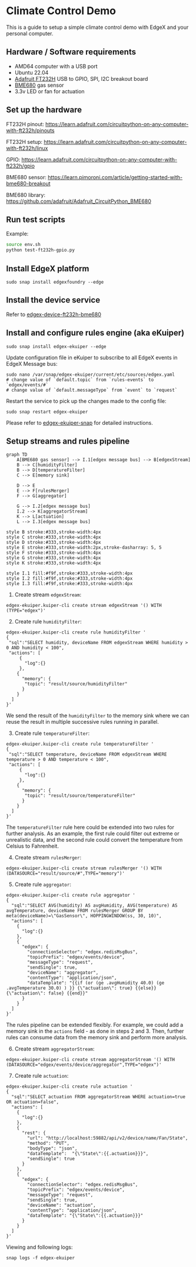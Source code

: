 # Climate Control Demo

This is a guide to setup a simple climate control demo with EdgeX and your personal computer.

## Hardware / Software requirements
- AMD64 computer with a USB port
- Ubuntu 22.04
- [Adafruit FT232H](https://www.adafruit.com/product/2264) USB to GPIO, SPI, I2C breakout board
- [BME680](https://learn.pimoroni.com/article/getting-started-with-bme680-breakout) gas sensor
- 3.3v LED or fan for actuation

## Set up the hardware
FT232H pinout: https://learn.adafruit.com/circuitpython-on-any-computer-with-ft232h/pinouts

FT232H setup: https://learn.adafruit.com/circuitpython-on-any-computer-with-ft232h/linux

GPIO: https://learn.adafruit.com/circuitpython-on-any-computer-with-ft232h/gpio

BME680 sensor: https://learn.pimoroni.com/article/getting-started-with-bme680-breakout

BME680 library: https://github.com/adafruit/Adafruit_CircuitPython_BME680

## Run test scripts
Example:
```bash
source env.sh
python test-ft232h-gpio.py
```

## Install EdgeX platform
```
sudo snap install edgexfoundry --edge
```

## Install the device service
Refer to [edgex-device-ft232h-bme680](https://github.com/farshidtz/edgex-device-ft232h-bme680)
## Install and configure rules engine (aka eKuiper)
```
sudo snap install edgex-ekuiper --edge
```
Update configuration file in eKuiper to subscribe to all EdgeX events in EdgeX Message bus:
```
sudo nano /var/snap/edgex-ekuiper/current/etc/sources/edgex.yaml
# change value of `default.topic` from `rules-events` to `edgex/events/#`
# change value of `default.messageType` from `event` to `request`
```


Restart the service to pick up the changes made to the config file:
```
sudo snap restart edgex-ekuiper
```

Please refer to [edgex-ekuiper-snap](https://github.com/canonical/edgex-ekuiper-snap#work-without-app-service-configurable-filtering) for detailed instructions.

## Setup streams and rules pipeline
```mermaid
graph TD
    A[BME680 gas sensor] --> I.1[edgex message bus] --> B[edgexStream]
    B --> C[humidityFilter]
    B --> D[temperatureFilter]
    C --> E[memory sink]
    
    D --> E
    E --> F[rulesMerger]
    F --> G[aggregator]
    
    G --> I.2[edgex message bus]
    I.2 --> K[aggregatorStream]
    K --> L[actuation] 
    L --> I.3[edgex message bus]
    
style B stroke:#333,stroke-width:4px
style C stroke:#333,stroke-width:4px
style D stroke:#333,stroke-width:4px
style E stroke:#333,stroke-width:2px,stroke-dasharray: 5, 5
style F stroke:#333,stroke-width:4px
style G stroke:#333,stroke-width:4px
style K stroke:#333,stroke-width:4px

style I.1 fill:#f9f,stroke:#333,stroke-width:4px
style I.2 fill:#f9f,stroke:#333,stroke-width:4px
style I.3 fill:#f9f,stroke:#333,stroke-width:4px
```

1. Create stream `edgexStream`:
```
edgex-ekuiper.kuiper-cli create stream edgexStream '() WITH (TYPE="edgex")'
```
2. Create rule `humidityFilter`:
```
edgex-ekuiper.kuiper-cli create rule humidityFilter '
{
 "sql":"SELECT humidity, deviceName FROM edgexStream WHERE humidity > 0 AND humidity < 100",
 "actions": [
     {
       "log":{}
     },
    {
      "memory": {
       "topic": "result/source/humidityFilter"
      }
    }
  ]
}'
```
We send the result of the `humidityFilter` to the memory sink where we can reuse 
the result in multiple successive rules running in parallel.

3. Create rule `temperatureFilter`:
```
edgex-ekuiper.kuiper-cli create rule temperatureFilter '
{
 "sql":"SELECT temperature, deviceName FROM edgexStream WHERE temperature > 0 AND temperature < 100",
 "actions": [
     {
       "log":{}
     },
    {
      "memory": {
       "topic": "result/source/temperatureFilter"
      }
    }
  ]
}'
```
The `temperatureFilter` rule here could be extended into two rules for further analysis.
As an example, the first rule could filter out extreme or unrealistic data, 
and the second rule could convert the temperature from Celsius to Fahrenheit.

4. Create stream `rulesMerger`:
```
edgex-ekuiper.kuiper-cli create stream rulesMerger '() WITH (DATASOURCE="result/source/#",TYPE="memory")'
```
5. Create rule `aggregator`:
```
edgex-ekuiper.kuiper-cli create rule aggregator '
{
  "sql":"SELECT AVG(humidity) AS avgHumidity, AVG(temperature) AS avgTemperature, deviceName FROM rulesMerger GROUP BY meta(deviceName)=\"GasSensor\", HOPPINGWINDOW(ss, 30, 10)",
  "actions": [
    {
      "log":{}
    },  
    {
      "edgex": {
        "connectionSelector": "edgex.redisMsgBus",
        "topicPrefix": "edgex/events/device",
        "messageType": "request",
        "sendSingle": true,
        "deviceName": "aggregator",
        "contentType": "application/json",
        "dataTemplate": "{{if (or (ge .avgHumidity 40.0) (ge .avgTemperature 30.0) ) }} {\"actuation\": true} {{else}} {\"actuation\": false} {{end}}"
      }
    }
  ]
}'
```
The rules pipeline can be extended flexibly.
For example, we could add a memory sink in the `actions` field - as done in steps 2 and 3.
Then, further rules can consume data from the memory sink and perform more analysis.

6. Create stream `aggregatorStream`:
```
edgex-ekuiper.kuiper-cli create stream aggregatorStream '() WITH (DATASOURCE="edgex/events/device/aggregator",TYPE="edgex")'
```
7. Create rule `actuation`:
```
edgex-ekuiper.kuiper-cli create rule actuation '
{
  "sql":"SELECT actuation FROM aggregatorStream WHERE actuation=true OR actuation=false",
  "actions": [
    {
      "log":{}
    }, 
    {
      "rest": {
        "url": "http://localhost:59882/api/v2/device/name/Fan/State",
        "method": "PUT",
        "bodyType": "json",
        "dataTemplate":  "{\"State\":{{.actuation}}}",
        "sendSingle": true
      }
    }, 
    {
      "edgex": {
        "connectionSelector": "edgex.redisMsgBus",
        "topicPrefix": "edgex/events/device",
        "messageType": "request",
        "sendSingle": true,
        "deviceName": "actuation",
        "contentType": "application/json",
        "dataTemplate": "{\"State\":{{.actuation}}}"
      }
    }
  ]
}'
```
Viewing and following logs:
```
snap logs -f edgex-ekuiper
```
